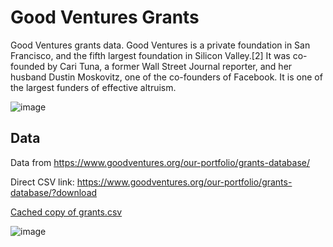 # Good Ventures Grants

Good Ventures grants data. Good Ventures is a private foundation in San Francisco, and the fifth largest foundation in Silicon Valley.[2] It was co-founded by Cari Tuna, a former Wall Street Journal reporter, and her husband Dustin Moskovitz, one of the co-founders of Facebook. It is one of the largest funders of effective altruism.

![image](https://github.com/user-attachments/assets/5533eef4-9410-48fe-8434-c73329fd78f5)

## Data

Data from https://www.goodventures.org/our-portfolio/grants-database/

Direct CSV link: https://www.goodventures.org/our-portfolio/grants-database/?download

[Cached copy of grants.csv](https://github.com/user-attachments/files/18094425/grants.csv)

![image](https://github.com/user-attachments/assets/2e83c6e9-8f9c-4f65-a06b-c5e66aaf0706)
